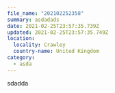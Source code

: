 ```yaml
---
file_name: "202102252358"
summary: asdadads
date: 2021-02-25T23:57:35.739Z
updated: 2021-02-25T23:57:35.749Z
location:
  locality: Crawley
  country-name: United Kingdom
category:
  - asda
---
```

sdadda
